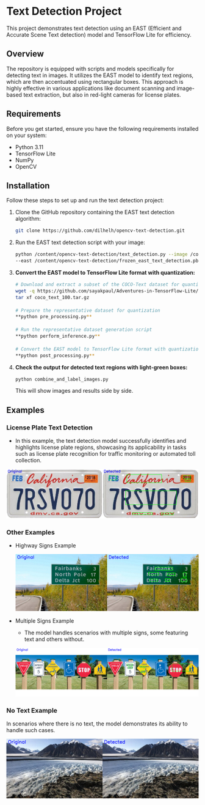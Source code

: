# Text Detection Project

This project demonstrates text detection using an EAST (Efficient and Accurate Scene Text detection) model and TensorFlow Lite for efficiency.

## Overview

The repository is equipped with scripts and models specifically for detecting text in images. It utilizes the EAST model to identify text regions, which are then accentuated using rectangular boxes. This approach is highly effective in various applications like document scanning and image-based text extraction, but also in red-light cameras for license plates.

## Requirements

Before you get started, ensure you have the following requirements installed on your system:

- Python 3.11
- TensorFlow Lite
- NumPy
- OpenCV

## Installation

Follow these steps to set up and run the text detection project:

1. Clone the GitHub repository containing the EAST text detection algorithm:

    ```bash
    git clone https://github.com/dilhelh/opencv-text-detection.git
    ```

2. Run the EAST text detection script with your image:

    ```bash
    python /content/opencv-text-detection/text_detection.py --image /content/opencv-text-detection/images/sign.jpg \
	--east /content/opencv-text-detection/frozen_east_text_detection.pb
    ```

3. **Convert the EAST model to TensorFlow Lite format with quantization:**

    ```bash
    # Download and extract a subset of the COCO-Text dataset for quantization
    wget -q https://github.com/sayakpaul/Adventures-in-TensorFlow-Lite/releases/download/v0.11.0/coco_text_100.tar.gz
    tar xf coco_text_100.tar.gz

    # Prepare the representative dataset for quantization
    **python pre_processing.py**

    # Run the representative dataset generation script
    **python perform_inference.py**

    # Convert the EAST model to TensorFlow Lite format with quantization
    **python post_processing.py**
    ```

4. **Check the output for detected text regions with light-green boxes:**

    ```bash
    python combine_and_label_images.py
    ```

    This will show images and results side by side.

## Examples

### License Plate Text Detection

- In this example, the text detection model successfully identifies and highlights license plate regions, showcasing its applicability in tasks such as license plate recognition for traffic monitoring or automated toll collection.

![License Plate Example](Example_Images/license_plate_ex.png)

### Other Examples

- Highway Signs Example

  ![Highway Signs](Example_Images/highway_example.png)

- Multiple Signs Example
  - The model handles scenarios with multiple signs, some featuring text and others without.

  ![Signs Example](Example_Images/signs_example.png)

### No Text Example

In scenarios where there is no text, the model demonstrates its ability to handle such cases.

![No Text Example](Example_Images/no_text_example.png)

